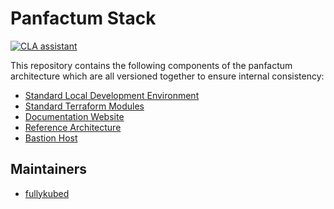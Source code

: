 # Panfactum Stack

[![CLA assistant](https://cla-assistant.io/readme/badge/Panfactum/stack)](https://cla-assistant.io/Panfactum/stack)


This repository contains the following components of the panfactum architecture which are all versioned
together to ensure internal consistency:

- [Standard Local Development Environment](packages/nix/mkDevShells)
- [Standard Terraform Modules](packages/terraform)
- [Documentation Website](packages/website)
- [Reference Architecture](packages/reference)
- [Bastion Host](packages/bastion)

## Maintainers

- [fullykubed](https://github.com/fullykubed)
